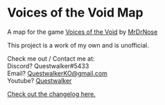 # Voices of the Void Map
 
A map for the game [Voices of the Void](https://mrdrnose.itch.io/votv) by [MrDrNose](https://mrdrnose.itch.io/)

This project is a work of my own and is unofficial.

Check me out / Contact me at:\
Discord? Questwalker#5433\
Email? [QuestwalkerKO@gmail.com](mailto:questwalkerko@gmail.com)\
Youtube? [Questwalker](https://www.youtube.com/channel/UCTA45ILB7_G_AlH1RfcJWxg)

[Check out the changelog here.](https://questwalker.github.io/votv-map/changelog)